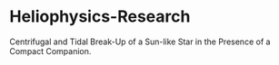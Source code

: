 # Heliophysics-Research
Centrifugal and Tidal Break-Up of a Sun-like Star in the Presence of a Compact Companion.
